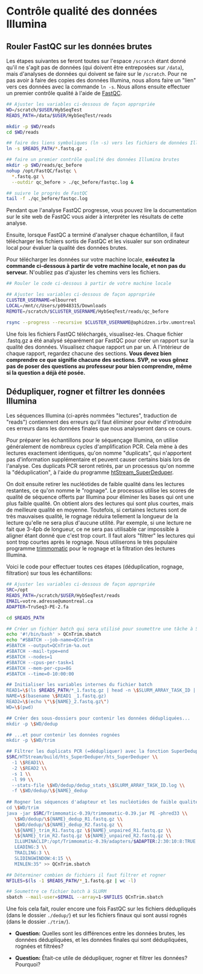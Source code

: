 # Contrôle qualité des données Illumina

## Rouler FastQC sur les données brutes

Les étapes suivantes se feront toutes sur l'espace `/scratch` étant donné qu'il ne s'agit pas de données 
(qui doivent être entreposées sur `/data`), mais d'analyses de données qui doivent se faire sur le 
`/scratch`. Pour ne pas avoir à faire des copies des données Illumina, nous allons faire un "lien" 
vers ces données avec la commande `ln -s`. Nous allons ensuite effectuer un premier contrôle qualité 
à l'aide de [FastQC](https://www.bioinformatics.babraham.ac.uk/projects/fastqc/).  
```bash
## Ajuster les variables ci-dessous de façon appropriée
WD=/scratch/$USER/HybSeqTest
READS_PATH=/data/$USER/HybSeqTest/reads

mkdir -p $WD/reads
cd $WD/reads

## faire des liens symboliques (ln -s) vers les fichiers de données Illumina
ln -s $READS_PATH/*.fastq.gz .

## faire un premier contrôle qualité des données Illumina brutes
mkdir -p $WD/reads/qc_before
nohup /opt/FastQC/fastqc \
  *.fastq.gz \
  --outdir qc_before > ./qc_before/fastqc.log &

## suivre le progrès de FastQC
tail -f ./qc_before/fastqc.log

```

Pendant que l'analyse FastQC progresse, vous pouvez lire la documentation sur le site web de FastQC 
vous aider à interpréter les résultats de cette analyse.

Ensuite, lorsque FastQC a terminé d'analyser chaque échantillon, il faut télécharger les fichiers sortis 
de FastQC et les visualer sur son ordinateur local pour évaluer la qualité des données brutes.

Pour télécharger les données sur votre machine locale, **exécutez la commande ci-dessous à partir de** 
**votre machine locale, et non pas du serveur.** N'oubliez pas d'ajuster les chemins vers les fichiers.  
```bash
## Rouler le code ci-dessous à partir de votre machine locale

## Ajuster les variables ci-dessous de façon appropriée
CLUSTER_USERNAME=elbourret
LOCAL=/mnt/c/Users/p0948315/Downloads
REMOTE=/scratch/$CLUSTER_USERNAME/HybSeqTest/reads/qc_before

rsync --progress --recursive $CLUSTER_USERNAME@aphidzen.irbv.umontreal.ca:$REMOTE $LOCAL/

```

Une fois les fichiers FastQC téléchargés, visualisez-les. Chaque fichier .fastq.gz a été analysé 
séparément par FastQC pour créer un rapport sur la qualité des données. Visualisez chaque rapport un 
par un. À l'intérieur de chaque rapport, regardez chacune des sections. **Vous devez bien comprendre** 
**ce que signifie chacune des sections. SVP, ne vous gênez pas de poser des questions au professeur pour** 
**bien comprendre, même si la question a déjà été posée.**

## Dédupliquer, rogner et filtrer les données Illumina

Les séquences Illumina (ci-après nommées "lectures", traduction de "reads") contiennent des erreurs 
qu'il faut éliminer pour éviter d'introduire ces erreurs dans les données finales que nous analyseront 
dans ce cours.

Pour préparer les échantillons pour le séquençage Illumina, on utilise généralement de nombreux cycles 
d'amplification PCR. Cela mène à des lectures exactement identiques, qu'on nomme "duplicats", qui 
n'apportent pas d'information supplémentaire et peuvent causer certains biais lors de l'analyse. Ces
duplicats PCR seront retirés, par un processus qu'on nomme la "déduplication", à l'aide du programme 
[htStream_SuperDeduper](https://s4hts.github.io/HTStream/).

On doit ensuite retirer les nucléotides de faible qualité dans les lectures restantes, ce qu'on nomme 
le "rognage". Le processus utilise les scores de qualité de séquence offerts par Illumina pour éliminer 
les bases qui ont une plus faible qualité. On obtient alors des lectures qui sont plus courtes, mais de
meilleure qualité en moyenne. Toutefois, si certaines lectures sont de très mauvaises qualité, le rognage 
réduira tellement la longueur de la lecture qu'elle ne sera plus d'aucune utilité. Par exemple, si une 
lecture ne fait que 3-4pb de longueur, ce ne sera pas utilisable car impossible à aligner étant donné que
c'est trop court. Il faut alors "filtrer" les lectures qui sont trop courtes après le rognage. Nous 
utiliserons le très populaire programme [trimmomatic](http://www.usadellab.org/cms/?page=trimmomatic) pour 
le rognage et la filtration des lectures Illumina.

Voici le code pour effectuer toutes ces étapes (déduplication, rognage, filtration) sur tous les échantillons:
```bash
## Ajuster les variables ci-dessous de façon appropriée
SRC=/opt
READS_PATH=/scratch/$USER/HybSeqTest/reads
EMAIL=votre.adresse@umontreal.ca
ADAPTER=TruSeq3-PE-2.fa

cd $READS_PATH

## Créer un fichier batch qui sera utilisé pour soumettre une tâche à SLURM
echo '#!/bin/bash' > QCnTrim.sbatch
echo "#SBATCH --job-name=QCnTrim
#SBATCH --output=QCnTrim-%a.out
#SBATCH --mail-type=end
#SBATCH --nodes=1
#SBATCH --cpus-per-task=1
#SBATCH --mem-per-cpu=8G
#SBATCH --time=0-10:00:00

## Initialiser les variables internes du fichier batch
READ1=\$(ls $READS_PATH/*_1.fastq.gz | head -n \$SLURM_ARRAY_TASK_ID | tail -1)
NAME=\$(basename \$READ1 _1.fastq.gz)
READ2=\$(echo \"\${NAME}_2.fastq.gz\")
WD=\$(pwd)

## Créer des sous-dossiers pour contenir les données dédupliquées...
mkdir -p \$WD/dedup

## ...et pour contenir les données rognées
mkdir -p \$WD/trim

## Filtrer les duplicats PCR (=dédupliquer) avec la fonction SuperDeduper de HTStream
$SRC/HTStream/build/hts_SuperDeduper/hts_SuperDeduper \\
  -1 \$READ1\\
  -2 \$READ2 \\
  -s 1 \\
  -l 99 \\
  --stats-file \$WD/dedup/dedup_stats_\$SLURM_ARRAY_TASK_ID.log \\
  -f \$WD/dedup/\${NAME}_dedup
  
## Rogner les séquences d'adapteur et les nucléotides de faible qualité
cd \$WD/trim
java -jar $SRC/Trimmomatic-0.39/trimmomatic-0.39.jar PE -phred33 \\
   \$WD/dedup/\${NAME}_dedup_R1.fastq.gz \\
   \$WD/dedup/\${NAME}_dedup_R2.fastq.gz \\
   \${NAME}_trim_R1.fastq.gz \${NAME}_unpaired_R1.fastq.gz \\
   \${NAME}_trim_R2.fastq.gz \${NAME}_unpaired_R2.fastq.gz \\
   ILLUMINACLIP:/opt/Trimmomatic-0.39/adapters/$ADAPTER:2:30:10:8:TRUE \\
   LEADING:3 \\
   TRAILING:3 \\
   SLIDINGWINDOW:4:15 \\
   MINLEN:35" >> QCnTrim.sbatch

## Déterminer combien de fichiers il faut filtrer et rogner
NFILES=$(ls -1 $READS_PATH/*_1.fastq.gz | wc -l)

## Soumettre ce fichier batch à SLURM
sbatch --mail-user=$EMAIL --array=1-$NFILES QCnTrim.sbatch

```

Une fois cela fait, rouler encore une fois FastQC sur les fichiers dédupliqués (dans le dossier `./dedup/`) 
et sur les fichiers finaux qui sont aussi rognés (dans le dossier `./trim/`). 

- **Question:** Quelles sont les différences entre les données brutes, les données dédupliquées, et les 
données finales qui sont dédupliquées, rognées et filtrées?

- **Question:** Était-ce utile de dédupliquer, rogner et filtrer les données? Pourquoi?

